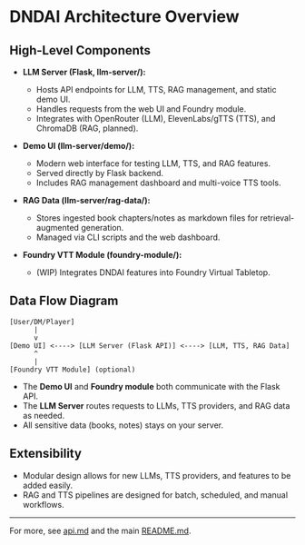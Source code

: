 # DNDAI Architecture Overview

## High-Level Components

- **LLM Server (Flask, llm-server/):**
  - Hosts API endpoints for LLM, TTS, RAG management, and static demo UI.
  - Handles requests from the web UI and Foundry module.
  - Integrates with OpenRouter (LLM), ElevenLabs/gTTS (TTS), and ChromaDB (RAG, planned).

- **Demo UI (llm-server/demo/):**
  - Modern web interface for testing LLM, TTS, and RAG features.
  - Served directly by Flask backend.
  - Includes RAG management dashboard and multi-voice TTS tools.

- **RAG Data (llm-server/rag-data/):**
  - Stores ingested book chapters/notes as markdown files for retrieval-augmented generation.
  - Managed via CLI scripts and the web dashboard.

- **Foundry VTT Module (foundry-module/):**
  - (WIP) Integrates DNDAI features into Foundry Virtual Tabletop.

## Data Flow Diagram

```
[User/DM/Player]
      |
      v
[Demo UI] <----> [LLM Server (Flask API)] <----> [LLM, TTS, RAG Data]
      ^
      |
[Foundry VTT Module] (optional)
```

- The **Demo UI** and **Foundry module** both communicate with the Flask API.
- The **LLM Server** routes requests to LLMs, TTS providers, and RAG data as needed.
- All sensitive data (books, notes) stays on your server.

## Extensibility
- Modular design allows for new LLMs, TTS providers, and features to be added easily.
- RAG and TTS pipelines are designed for batch, scheduled, and manual workflows.

---
For more, see [api.md](./api.md) and the main [README.md](../README.md). 